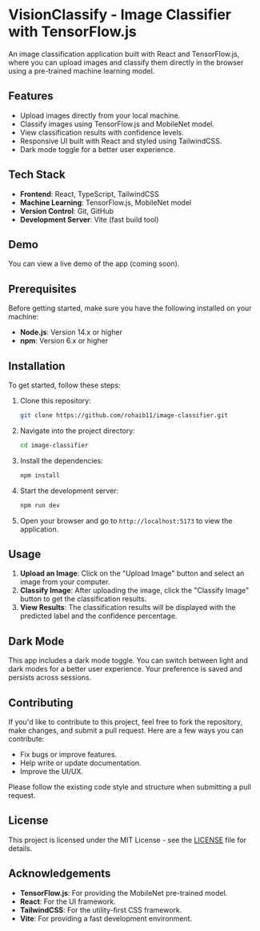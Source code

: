 
# VisionClassify - Image Classifier with TensorFlow.js

An image classification application built with React and TensorFlow.js, where you can upload images and classify them directly in the browser using a pre-trained machine learning model.

## Features

- Upload images directly from your local machine.
- Classify images using TensorFlow.js and MobileNet model.
- View classification results with confidence levels.
- Responsive UI built with React and styled using TailwindCSS.
- Dark mode toggle for a better user experience.

## Tech Stack

- **Frontend**: React, TypeScript, TailwindCSS
- **Machine Learning**: TensorFlow.js, MobileNet model
- **Version Control**: Git, GitHub
- **Development Server**: Vite (fast build tool)

## Demo

You can view a live demo of the app (coming soon).

## Prerequisites

Before getting started, make sure you have the following installed on your machine:

- **Node.js**: Version 14.x or higher
- **npm**: Version 6.x or higher

## Installation

To get started, follow these steps:

1. Clone this repository:

   ```bash
   git clone https://github.com/rohaib11/image-classifier.git
   ```

2. Navigate into the project directory:

   ```bash
   cd image-classifier
   ```

3. Install the dependencies:

   ```bash
   npm install
   ```

4. Start the development server:

   ```bash
   npm run dev
   ```

5. Open your browser and go to `http://localhost:5173` to view the application.

## Usage

1. **Upload an Image**: Click on the "Upload Image" button and select an image from your computer.
2. **Classify Image**: After uploading the image, click the "Classify Image" button to get the classification results.
3. **View Results**: The classification results will be displayed with the predicted label and the confidence percentage.

## Dark Mode

This app includes a dark mode toggle. You can switch between light and dark modes for a better user experience. Your preference is saved and persists across sessions.

## Contributing

If you'd like to contribute to this project, feel free to fork the repository, make changes, and submit a pull request. Here are a few ways you can contribute:

- Fix bugs or improve features.
- Help write or update documentation.
- Improve the UI/UX.

Please follow the existing code style and structure when submitting a pull request.

## License

This project is licensed under the MIT License - see the [LICENSE](LICENSE) file for details.

## Acknowledgements

- **TensorFlow.js**: For providing the MobileNet pre-trained model.
- **React**: For the UI framework.
- **TailwindCSS**: For the utility-first CSS framework.
- **Vite**: For providing a fast development environment.
